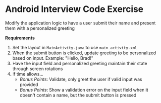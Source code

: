 # Android Interview Code Exercise

Modify the application logic to have a user submit their name and present them with a personalized greeting

**Requirements**

1. Set the layout in `MainActivity.java` to use `main_activity.xml`
1. When the submit button is clicked, update greeting to be personalized based on input. Example: "Hello, Brad!"
1. Have the input field and personalized greeting maintain their state through screen rotations
1. If time allows...
    * _Bonus Points_: Validate, only greet the user if valid input was provided
    * _Bonus Points_: Show a validation error on the input field when it doesn't contain a name, but the submit button is pressed
